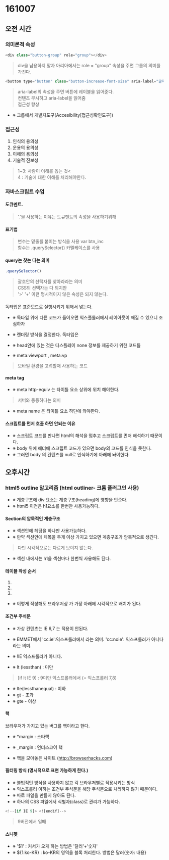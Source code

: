 # 161007

## 오전 시간

### 의미론적 속성
```js
<div class="button-group" role="group"></div>
```
> div을 남용하지 말자 아리아에서는 role = "group" 속성을 주면 그룹의 의미를 가진다.


```js
<button type="button" class="button-increase-font-size" aria-label="글자 크기 키움">+</button>
```
> aria-label의 속성을 주면 버튼에 레이블을 읽어준다.<br>
> 컨텐츠 무시하고 aria-label을 읽어줌<br>
> 접근성 향상<br>

- ※ 크롬에서 개발자도구(Accesibility[접근성확인도구])

### 접근성

1. 인식의 용의성
2. 운용의 용의성
3. 이해의 용의성
4. 기술적 진보성
> 1~3: 사람이 이해를 돕는 것<<br>
> 4 : 기술에 대한 이해를 처리해야한다.

### 자바스크립트 수업

#### 도큐멘트.
> '.'을 사용하는 이유는 도큐멘트의 속성을 사용하기위해

#### 표기법
> 변수는 밑줄를 붙이는 방식을 사용 var btn_inc<br>
> 함수는 .querySelector() 카멜케이스를 사용


#### query는 찾는 다는 의미 
```js
.querySelector()
```
> 괄호안의 선택자를 찾아라라는 의미<br>
> CSS의 선택자는 다 되지만<br>
> '>' '+' 이런 명시적이지 않은 속성은 되지 않는다.<br>

#### <!DOCTYPE html>

독타입은 표준모드로 실행시키기 위해서 넣는다.

- ※ 독타입 위에 다른 코드가 들어오면 익스폴롤러에서 레이아웃이 깨질 수 있으니 조심하자
- ※ 렌더링 방식을 결정한다. 독타입은

- ※ head안에 있는 것은 디스플레이 none 정보를 제공하기 위한 코드들
- ※ meta:viewport , meta:vp 
> 모바일 환경을 고려할때 사용하는 코드

#### meta tag

- ※ meta http-equiv 는 타이틀 요소 상위에 위치 해야한다.
> 서버와 동등하다는 의미

- ※ meta name 은 타이틀 요소 하단에 와야한다.


#### 스크립트를 먼저 호출 하면 안되는 이유

- ※ 스크립트 코드를 만나면 html의 해석을 멈추고 스크립트를 먼저 해석하기 때문이다.
- ※ body 위에 해더에 스크립트 코드가 있으면 body의 코드를 인식을 못한다.
- ※ 그러면 body 의 컨텐츠를 null로 인식하기에 아래에 놔야한다.



## 오후시간

### html5 outline 알고리즘 (html outliner- 크롬 플러그인 사용)

- ※ 계층구조에 div 요소는 계층구조(heading)에 영향을 안준다.
- ※ html5 이전은 h1요소를 한번만 사용가능하다.

#### Section의 암묵적인 계층구조

- ※ 섹션안에 헤딩을 하나만 사용가능하다.
- ※ 만약 섹션안에 제목을 두개 이상 가지고 있으면 계층구조가 암묵적으로 생긴다.
> 다만 시각적으로는 다르게 보이지 않는다.

- ※ 섹션 내에서는 h1을 섹션마다 한번씩 사용해도 된다. 

#### 테이블 작성 순서

1. <thead></thead>
2. <tfoot></tfoot>
3. <tbody></tbody>

- ※ 이렇게 작성해도 브라우저상 <tfoot></tfoot>가 가장 아래에 시각적으로 배치가 된다.


#### 조건부 주석문

- ※ 가상 컨텐츠는 IE 6,7 는 적용이 안된다.
- ※ EMMET에서 'cc:ie':익스프롤러에서 라는 의미. 'cc:noie': 익스프롤러가 아니다라는 의미.

- ※ !IE 익스프롤러가 아니다.

- ※ lt (lessthan) : 미만
> [if lt IE 9] : 9미만 익스프롤러에서 (= 익스프롤러 7,8)

- ※ lte(lessthanequal) : 이하 
- ※ gt - 초과
- ※ gte - 이상

#### 핵

브라우저가 가지고 있는 버그를 핵이라고 한다.

- ※ *margin : 스타핵
- ※ _margin : 언더스코어 핵
 
- ※ 핵을 모아놓은 사이트 (http://browserhacks.com)

#### 필터링 방식 (명시적으로 표현 가능하게 한다.)

- ※ 불법적인 방식을 사용하지 않고 각 브라우저별로 적용시키는 방식
- ※ 익스프롤러 이하는 조건부 주석문을 해당 주석문으로 처리하지 않기 때문이다.
- ※ 따로 파일을 만들지 않아도 된다.
- ※ 하나의 CSS 파일에서 식별자(class)로 관리가 가능하다.

```js
<!--[if IE 9]> <![endif]-->
```
> 9버전에서 일때

#### 스니펫 

- ※ '$1' : 커서가 오게 하는 방법은 '달러'+'숫자'
- ※ ${1:ko-KR} : ko-KR의 영역을 블록 처리한다. 방법은 달러{숫자: 내용}

